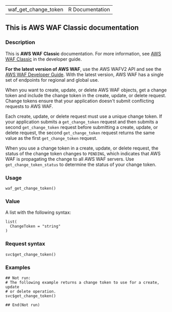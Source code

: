 <table style="width: 100%;">
<tbody>
<tr class="odd">
<td>waf_get_change_token</td>
<td style="text-align: right;">R Documentation</td>
</tr>
</tbody>
</table>

## This is AWS WAF Classic documentation

### Description

This is **AWS WAF Classic** documentation. For more information, see
[AWS WAF
Classic](https://docs.aws.amazon.com/waf/latest/developerguide/classic-waf-chapter.html)
in the developer guide.

**For the latest version of AWS WAF**, use the AWS WAFV2 API and see the
[AWS WAF Developer
Guide](https://docs.aws.amazon.com/waf/latest/developerguide/waf-chapter.html).
With the latest version, AWS WAF has a single set of endpoints for
regional and global use.

When you want to create, update, or delete AWS WAF objects, get a change
token and include the change token in the create, update, or delete
request. Change tokens ensure that your application doesn't submit
conflicting requests to AWS WAF.

Each create, update, or delete request must use a unique change token.
If your application submits a `get_change_token` request and then
submits a second `get_change_token` request before submitting a create,
update, or delete request, the second `get_change_token` request returns
the same value as the first `get_change_token` request.

When you use a change token in a create, update, or delete request, the
status of the change token changes to `PENDING`, which indicates that
AWS WAF is propagating the change to all AWS WAF servers. Use
`get_change_token_status` to determine the status of your change token.

### Usage

    waf_get_change_token()

### Value

A list with the following syntax:

    list(
      ChangeToken = "string"
    )

### Request syntax

    svc$get_change_token()

### Examples

    ## Not run: 
    # The following example returns a change token to use for a create, update
    # or delete operation.
    svc$get_change_token()

    ## End(Not run)
